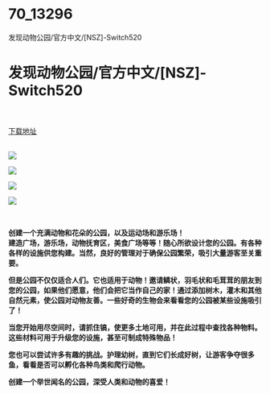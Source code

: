 # 70_13296
发现动物公园/官方中文/[NSZ]-Switch520
# 发现动物公园/官方中文/[NSZ]-Switch520
 <br/></br>
[下载地址](https://www.switch520.cc/article/13296 "下载地址")
<br/></br>

<p><img src="https://www.switch520.cc/muke_img/upload_art_editor_20210505-1_e71fce83e1504e16d5cf623ae76105d8.jpg"></p>
<p><img src="https://www.switch520.cc/muke_img/upload_art_editor_20210505-1_f5b389609e3c4eda9415cc47ef4b0e7a.jpg"></p>
<p><img src="https://www.switch520.cc/muke_img/upload_art_editor_20210505-1_e8c9e4a24dd2aa24155aa9767984408b.jpg"></p>
<p><img src="https://www.switch520.cc/muke_img/upload_art_editor_20210505-1_d03c59192ae64149f030ebababfb337e.jpg"></p>
<p><strong>&nbsp;</strong></p>
<p><strong>创建一个充满动物和花朵的公园，以及运动场和游乐场！</strong><br>
<strong>建造广场，游乐场，动物抚育区，美食广场等等！随心所欲设计您的公园。有各种各样的设施供您构建。当然，良好的管理对于确保公园繁荣，吸引大量游客至关重要。</strong></p>
<p><strong>但是公园不仅仅适合人们。它也适用于动物！邀请鳞状，羽毛状和毛茸茸的朋友到您的公园，如果他们愿意，他们会把它当作自己的家！通过添加树木，灌木和其他自然元素，使公园对动物友善。一些好奇的生物会来看看您的公园被某些设施吸引了！</strong></p>
<p><strong>当您开始用尽空间时，请抓住镐，使更多土地可用，并在此过程中查找各种物料。这些材料可用于升级您的设施，甚至可制成特殊物品！</strong></p>
<p><strong>您也可以尝试许多有趣的挑战。护理幼树，直到它们长成好树，让游客争夺很多鱼，看看是否可以孵化各种鸟类和爬行动物。</strong></p>
<p><strong>创建一个举世闻名的公园，深受人类和动物的喜爱！</strong></p>
<p>&nbsp;</p>
